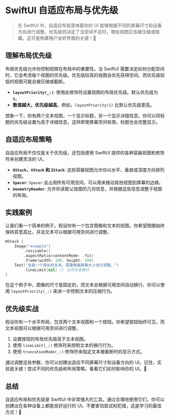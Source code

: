 ﻿# SwiftUI 自适应布局与优先级

> 在 SwiftUI 中，自适应布局意味着你的 UI 能够根据不同的屏幕尺寸和设备方向进行调整。优先级则决定了当空间不足时，哪些视图应该被压缩或隐藏。这可是构建用户友好界面的关键！🎉

## 理解布局优先级

布局优先级允许你控制视图在布局中的重要性。当 SwiftUI 需要决定如何分配空间时，它会考虑每个视图的优先级。优先级较高的视图会优先获得空间，而优先级较低的视图可能会被压缩或截断。

*   **`layoutPriority(_:)`**: 使用此修饰符设置视图的布局优先级。默认优先级为 `0`。
*   **数值越大，优先级越高**。例如，`layoutPriority(1)` 比默认优先级更高。

想象一下，你有两个文本视图，一个显示标题，另一个显示详细信息。你可以将标题的优先级设置为高于详细信息，这样即使屏幕空间有限，标题也会完整显示。

## 自适应布局策略

自适应布局不仅仅是关于优先级，还包括使用 SwiftUI 提供的各种容器视图和修饰符来创建灵活的 UI。

*   **`HStack`、`VStack` 和 `ZStack`**: 这些容器视图允许你以水平、垂直或深度方向排列视图。
*   **`Spacer`**: `Spacer` 会占用所有可用空间，可以用来推动其他视图到屏幕的边缘。
*   **`GeometryReader`**: 允许你读取父视图的几何信息，并根据这些信息调整子视图的布局。

## 实践案例

让我们看一个简单的例子。假设你有一个包含图像和文本的视图。你希望图像始终保持其宽高比，并且文本可以根据可用空间进行调整。

```swift
HStack {
    Image("example")
        .resizable()
        .aspectRatio(contentMode: .fit)
        .frame(width: 100, height: 100)
    Text("这是一个很长的文本，需要根据屏幕大小进行调整。")
        .lineLimit(nil) // 允许文本换行
}
```

在这个例子中，图像的尺寸是固定的，而文本会根据可用空间自动换行。你可以使用 `layoutPriority(_:)` 来进一步控制文本的压缩行为。

## 优先级实战

假设你有一个水平布局，包含两个文本视图和一个按钮。你希望按钮始终可见，而文本视图可以根据可用空间进行调整。

1.  设置按钮的布局优先级高于文本视图。
2.  使用 `lineLimit(_:)` 修饰符来控制文本的换行行为。
3.  使用 `truncationMode(_:)` 修饰符来指定文本被截断时的显示方式。

通过调整这些参数，你可以创建出适应不同屏幕尺寸和设备方向的 UI。记住，实验是关键！尝试不同的优先级和布局策略，看看它们如何影响你的 UI。💪

## 总结

自适应布局和优先级是 SwiftUI 中非常强大的工具。通过合理地使用它们，你可以创建出在各种设备上都能良好运行的 UI。不要害怕尝试和犯错，这是学习的最佳方式！🚀


